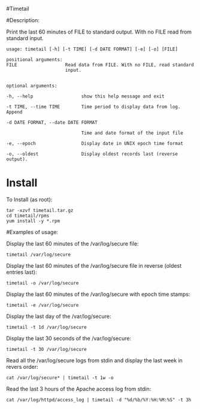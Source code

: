 #Timetail

#Description:

Print the last 60 minutes of FILE to standard output. With no FILE read from standard input. 

	usage: timetail [-h] [-t TIME] [-d DATE FORMAT] [-e] [-o] [FILE]
	
	positional arguments:
	FILE                  Read data from FILE. With no FILE, read standard
        	              input.
	
	
	optional arguments:

	-h, --help            		show this help message and exit
	
	-t TIME, --time TIME  		Time period to display data from log. Append

	-d DATE FORMAT, --date DATE FORMAT
	
                        		Time and date format of the input file

	-e, --epoch           		Display date in UNIX epoch time format

	-o, --oldest          		Display oldest records last (reverse output).

# Install

To Install (as root):

	tar -xzvf timetail.tar.gz
	cd timetail/rpms
	yum install -y *.rpm

#Examples of usage:

Display the last 60 minutes of the /var/log/secure file:

	timetail /var/log/secure

Display the last 60 minutes of the /var/log/secure file in reverse (oldest entries last):

	timetail -o /var/log/secure

Display the last 60 minutes of the /var/log/secure with epoch time stamps:

	timetail -e /var/log/secure

Display the last day of the /var/log/secure:

	timetail -t 1d /var/log/secure

Display the last 30 seconds of the /var/log/secure:

	timetail -t 30 /var/log/secure

Read all the /var/log/secure logs from stdin and display the last week in revers order:

	cat /var/log/secure* | timetail -t 1w -o

Read the last 3 hours of the Apache access log from stdin:

	cat /var/log/httpd/access_log | timetail -d "%d/%b/%Y:%H:%M:%S" -t 3h
